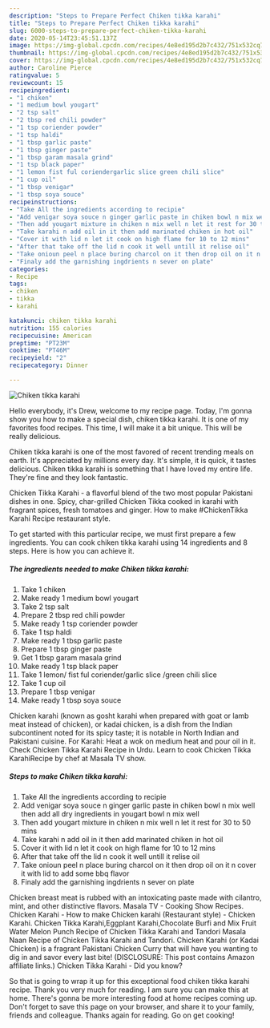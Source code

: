 ```yaml
---
description: "Steps to Prepare Perfect Chiken tikka karahi"
title: "Steps to Prepare Perfect Chiken tikka karahi"
slug: 6000-steps-to-prepare-perfect-chiken-tikka-karahi
date: 2020-05-14T23:45:51.137Z
image: https://img-global.cpcdn.com/recipes/4e8ed195d2b7c432/751x532cq70/chiken-tikka-karahi-recipe-main-photo.jpg
thumbnail: https://img-global.cpcdn.com/recipes/4e8ed195d2b7c432/751x532cq70/chiken-tikka-karahi-recipe-main-photo.jpg
cover: https://img-global.cpcdn.com/recipes/4e8ed195d2b7c432/751x532cq70/chiken-tikka-karahi-recipe-main-photo.jpg
author: Caroline Pierce
ratingvalue: 5
reviewcount: 15
recipeingredient:
- "1 chiken"
- "1 medium bowl yougart"
- "2 tsp salt"
- "2 tbsp red chili powder"
- "1 tsp coriender powder"
- "1 tsp haldi"
- "1 tbsp garlic paste"
- "1 tbsp ginger paste"
- "1 tbsp garam masala grind"
- "1 tsp black paper"
- "1 lemon fist ful coriendergarlic slice green chili slice"
- "1 cup oil"
- "1 tbsp venigar"
- "1 tbsp soya souce"
recipeinstructions:
- "Take All the ingredients according to recipie"
- "Add venigar soya souce n ginger garlic paste in chiken bowl n mix well then add all dry ingredients in yougart bowl n mix well"
- "Then add yougart mixture in chiken n mix well n let it rest for 30 to 50 mins"
- "Take karahi n add oil in it then add marinated chiken in hot oil"
- "Cover it with lid n let it cook on high flame for 10 to 12 mins"
- "After that take off the lid n cook it well untill it relise oil"
- "Take onioun peel n place buring charcol on it then drop oil on it n cover it with lid to add some bbq flavor"
- "Finaly add the garnishing ingdrients n sever on plate"
categories:
- Recipe
tags:
- chiken
- tikka
- karahi

katakunci: chiken tikka karahi 
nutrition: 155 calories
recipecuisine: American
preptime: "PT23M"
cooktime: "PT46M"
recipeyield: "2"
recipecategory: Dinner

---
```



![Chiken tikka karahi](https://img-global.cpcdn.com/recipes/4e8ed195d2b7c432/751x532cq70/chiken-tikka-karahi-recipe-main-photo.jpg)

Hello everybody, it's Drew, welcome to my recipe page. Today, I'm gonna show you how to make a special dish, chiken tikka karahi. It is one of my favorites food recipes. This time, I will make it a bit unique. This will be really delicious.

Chiken tikka karahi is one of the most favored of recent trending meals on earth. It's appreciated by millions every day. It's simple, it is quick, it tastes delicious. Chiken tikka karahi is something that I have loved my entire life. They're fine and they look fantastic.

Chicken Tikka Karahi - a flavorful blend of the two most popular Pakistani dishes in one. Spicy, char-grilled Chicken Tikka cooked in karahi with fragrant spices, fresh tomatoes and ginger. How to make #ChickenTikka Karahi Recipe restaurant style.


To get started with this particular recipe, we must first prepare a few ingredients. You can cook chiken tikka karahi using 14 ingredients and 8 steps. Here is how you can achieve it.

<!--inarticleads1-->

##### The ingredients needed to make Chiken tikka karahi:

1. Take 1 chiken
1. Make ready 1 medium bowl yougart
1. Take 2 tsp salt
1. Prepare 2 tbsp red chili powder
1. Make ready 1 tsp coriender powder
1. Take 1 tsp haldi
1. Make ready 1 tbsp garlic paste
1. Prepare 1 tbsp ginger paste
1. Get 1 tbsp garam masala grind
1. Make ready 1 tsp black paper
1. Take 1 lemon/ fist ful coriender/garlic slice /green chili slice
1. Take 1 cup oil
1. Prepare 1 tbsp venigar
1. Make ready 1 tbsp soya souce


Chicken karahi (known as gosht karahi when prepared with goat or lamb meat instead of chicken), or kadai chicken, is a dish from the Indian subcontinent noted for its spicy taste; it is notable in North Indian and Pakistani cuisine. For Karahi: Heat a wok on medium heat and pour oil in it. Check Chicken Tikka Karahi Recipe in Urdu. Learn to cook Chicken Tikka KarahiRecipe by chef at Masala TV show. 

<!--inarticleads2-->

##### Steps to make Chiken tikka karahi:

1. Take All the ingredients according to recipie
1. Add venigar soya souce n ginger garlic paste in chiken bowl n mix well then add all dry ingredients in yougart bowl n mix well
1. Then add yougart mixture in chiken n mix well n let it rest for 30 to 50 mins
1. Take karahi n add oil in it then add marinated chiken in hot oil
1. Cover it with lid n let it cook on high flame for 10 to 12 mins
1. After that take off the lid n cook it well untill it relise oil
1. Take onioun peel n place buring charcol on it then drop oil on it n cover it with lid to add some bbq flavor
1. Finaly add the garnishing ingdrients n sever on plate


Chicken breast meat is rubbed with an intoxicating paste made with cilantro, mint, and other distinctive flavors. Masala TV - Cooking Show Recipes. Chicken Karahi - How to make Chicken karahi (Restaurant style) - Chicken Karahi. Chicken Tikka Karahi,Eggplant Karahi,Chocolate Burfi and Mix Fruit Water Melon Punch Recipe of Chicken Tikka Karahi and Tandori Masala Naan Recipe of Chicken Tikka Karahi and Tandori. Chicken Karahi (or Kadai Chicken) is a fragrant Pakistani Chicken Curry that will have you wanting to dig in and savor every last bite! (DISCLOSURE: This post contains Amazon affiliate links.) Chicken Tikka Karahi - Did you know? 

So that is going to wrap it up for this exceptional food chiken tikka karahi recipe. Thank you very much for reading. I am sure you can make this at home. There's gonna be more interesting food at home recipes coming up. Don't forget to save this page on your browser, and share it to your family, friends and colleague. Thanks again for reading. Go on get cooking!
